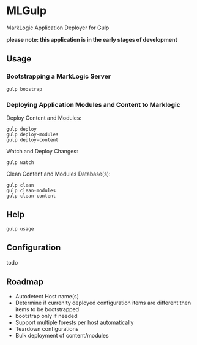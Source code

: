 # MLGulp
MarkLogic Application Deployer for Gulp

**please note: this application is in the early stages of development**

## Usage

### Bootstrapping a MarkLogic Server
    gulp boostrap

### Deploying Application Modules and Content to Marklogic
Deploy Content and Modules:

    gulp deploy
    gulp deploy-modules
    gulp deploy-content

Watch and Deploy Changes:

    gulp watch

Clean Content and Modules Database(s):

    gulp clean
    gulp clean-modules
    gulp clean-content

## Help
    gulp usage

## Configuration
todo

## Roadmap
* Autodetect Host name(s)
* Determine if currenlty deployed configuration items are different then items to be bootstrapped
 * bootstrap only if needed
* Support multiple forests per host automatically
* Teardown configurations
* Bulk deployment of content/modules
